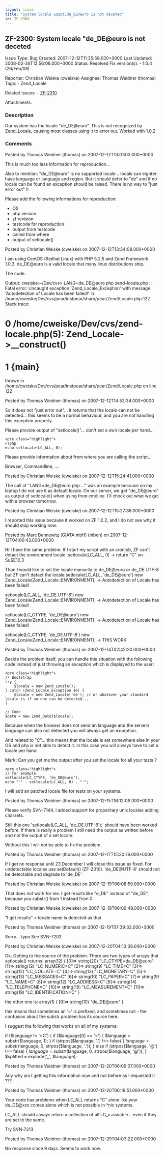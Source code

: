 ```yaml
---
layout: issue
title: "System locale &quot;de_DE@euro is not deceted"
id: ZF-2300
---
```


ZF-2300: System locale "de\_DE@euro is not deceted
--------------------------------------------------

 Issue Type: Bug Created: 2007-12-12T11:35:58.000+0000 Last Updated: 2008-02-26T12:56:08.000+0000 Status: Resolved Fix version(s): - 1.0.4 (26/Feb/08)
 
 Reporter:  Christian Weiske (cweiske)  Assignee:  Thomas Weidner (thomas)  Tags: - Zend\_Locale
 
 Related issues: - [ZF-2310](/issues/browse/ZF-2310)
 
 Attachments: 
### Description

Our system has the locale "de\_DE@euro". This is not recognized by Zend\_Locale, causing most classes using it to error out. Worked with 1.0.2

 

 

### Comments

Posted by Thomas Weidner (thomas) on 2007-12-12T13:01:03.000+0000

This is much too less information for reproduction...

Also to mention: "de\_DE@euro" is no supported locale... locale can eighter have language or language and region. But it should defer to "de" and if no locale can be found an exception should be raised. There is no way to "just error out" !!

Please add the following informations for reproduction:

- OS
- php version
- zf revision
- testcode for reproduction
- output from testcode
- called from where
- output of setlocale()
 


 

Posted by Christian Weiske (cweiske) on 2007-12-12T13:34:08.000+0000

I am using CentOS (Redhat Linux) with PHP 5.2.5 and Zend Framework 1.0.3. de\_DE@euro is a valid locale that many linux distributions ship.

The code: <?php require\_once 'Zend/Loader.php'; Zend\_Loader::registerAutoload(); echo ':' . setlocale(LC\_ALL, 'de\_DE@euro') . ':'; $loc = new Zend\_Locale(); ?>

Output: cweiske:~/Dev/cvs> LANG=de\_DE@euro php zend-locale.php :: Fatal error: Uncaught exception 'Zend\_Locale\_Exception' with message 'Autodetection of Locale has been failed!' in /home/cweiske/Dev/cvs/pear/instpear/share/pear/Zend/Locale.php:122 Stack trace:

0 /home/cweiske/Dev/cvs/zend-locale.php(5): Zend\_Locale->\_\_construct()
=========================================================================

1 {main}
========

thrown in /home/cweiske/Dev/cvs/pear/instpear/share/pear/Zend/Locale.php on line 122

 

 

Posted by Thomas Weidner (thomas) on 2007-12-12T14:52:34.000+0000

So it does not "just error out"... it returns that the locale can not be detected... this seems to be a normal behaviour, and you are not handling this exception properly.

Please provide output of "setlocale()"... don't set a own locale per hand...

 
    <pre class="highlight">
    <?php
    echo setlocale(LC_ALL, 0);


Please provide information about from where you are calling the script...

Browser, Commandline, ....

 

 

Posted by Christian Weiske (cweiske) on 2007-12-12T15:24:41.000+0000

The call of "LANG=de\_DE@euro php ..." was an example because on my laptop I do not use it as default locale. On our server, we get "de\_DE@euro" as output of setlocale() when using from cmdline. I'll check out what we get with a browser tomorrow.

 

 

Posted by Christian Weiske (cweiske) on 2007-12-12T15:27:36.000+0000

I reported this issue because it worked on ZF 1.0.2, and I do not see why it should stop working now.

 

 

Posted by Marc Bennewitz (GIATA mbH) (mben) on 2007-12-13T04:00:43.000+0000

Hi I have the same problem. If I start my script with an cronjob, ZF can't detact the environment locale: setlocale(LC\_ALL, 0) -> return "C" on SuSE10.3

Than I would like to set the locale manuelly to de\_DE@euro or de\_DE.UTF-8 but ZF can't detact the locale setlocale(LC\_ALL, 'de\_DE@euro') new Zend\_Locale(Zend\_Locale::ENVIRONMENT); -> Autodetection of Locale has been failed!

setlocale(LC\_ALL, 'de\_DE.UTF-8') new Zend\_Locale(Zend\_Locale::ENVIRONMENT); -> Autodetection of Locale has been failed!

setlocale(LC\_CTYPE, 'de\_DE@euro') new Zend\_Locale(Zend\_Locale::ENVIRONMENT); -> Autodetection of Locale has been failed!

setlocale(LC\_CTYPE, 'de\_DE.UTF-8') new Zend\_Locale(Zend\_Locale::ENVIRONMENT); -> THIS WORK

 

 

Posted by Thomas Weidner (thomas) on 2007-12-14T02:42:20.000+0000

Beside the problem itself, you can handle this situation with the following code instead of just throwing an exception which is displayed to the user:

 
    <pre class="highlight">
    // Bootstrap
    try {
        $locale = new Zend_Locale();
    } catch (Zend_Locale_Exception $e) {
        $locale = new Zend_Locale('de'); // or whatever your standard locale is if no one can be detected...
    } 
    
    // Code
    $date = new Zend_Date($locale);


Because when the browser does not send an language and the servers language can also not detected you will always get an exception.

And related to "C"... this means that the locale is set somewhere else in your OS and php is not able to detect it. In this case you will always have to set a locale per hand.

Mark: Can you get me the output after you set the locale for all your tests ?

 
    <pre class="highlight">
    // for example
    setlocale(LC_CTYPE, 'de_DE@euro');
    echo "'" . setlocale(LC_ALL, 0) . "'";


I will add an patched locale file for tests on your systems.

 

 

Posted by Thomas Weidner (thomas) on 2007-12-15T16:12:09.000+0000

Please verify SVN-7144. I added support for properitary unix locales adding charsets.

Still this one 'setlocale(LC\_ALL, 'de\_DE.UTF-8');' should have been worked before. If there is really a problem I still need the output as written before and not the output of a set locale.

Without this I will not be able to fix the problem.

 

 

Posted by Thomas Weidner (thomas) on 2007-12-17T15:20:18.000+0000

If I get no response until 23.December I will close this issue as fixed. For undetectable locales use setDefault() (ZF-2310). 'de\_DE@UTF-8' should not be detectable and degrade to 'de\_DE'

 

 

Posted by Christian Weiske (cweiske) on 2007-12-19T06:08:59.000+0000

That does not work for me. I get results like "e\_DE" instead of "de\_DE", because you substr() from 1 instead from 0

 

 

Posted by Christian Weiske (cweiske) on 2007-12-19T06:09:48.000+0000

"I get results" = locale name is detected as that

 

 

Posted by Thomas Weidner (thomas) on 2007-12-19T07:39:32.000+0000

Sorry... typo See SVN-7202

 

 

Posted by Christian Weiske (cweiske) on 2007-12-20T04:13:38.000+0000

Ok. Getting to the source of the problem. There are two types of arrays that setlocale() returns: array(12) { [0]=> string(20) "LC\_CTYPE=de\_DE@euro" [1]=> string(12) "LC\_NUMERIC=C" [2]=> string(9) "LC\_TIME=C" [3]=> string(12) "LC\_COLLATE=C" [4]=> string(13) "LC\_MONETARY=C" [5]=> string(13) "LC\_MESSAGES=C" [6]=> string(10) "LC\_PAPER=C" [7]=> string(9) "LC\_NAME=C" [8]=> string(12) "LC\_ADDRESS=C" [9]=> string(14) "LC\_TELEPHONE=C" [10]=> string(16) "LC\_MEASUREMENT=C" [11]=> string(19) "LC\_IDENTIFICATION=C" }

the other one is: array(1) { [0]=> string(10) "de\_DE@euro" }

this means that sometimes an '=' is prefixed, and sometimes not - the confusion about the substr problem has its source here.

I suggest the following that works on all of my systems:

 if ($language != '=C') { if ($language[0] == '=') { $language = substr($language, 1); } if (strpos($language, '.') !== false) { $language = substr($language, 0, strpos($language, '.')); } else if (strpos($language, '@') !== false) { $language = substr($language, 0, strpos($language, '@')); } $splitted = explode('\_', $language);

 

 

Posted by Thomas Weidner (thomas) on 2007-12-20T06:09:37.000+0000

Any why am I getting this information now and not before as I requested it ???

 

 

Posted by Thomas Weidner (thomas) on 2007-12-20T06:19:51.000+0000

Your code has problems when LC\_ALL returns "C" alone like your de\_DE@xxx comes alone which is not possible in \*nix systems.

LC\_ALL should always return a collection of all LC\_x avaiable... even if they are set to the same.

Try SVN-7213

 

 

Posted by Thomas Weidner (thomas) on 2007-12-29T04:03:22.000+0000

No response since 9 days. Seems to work now.

 

 